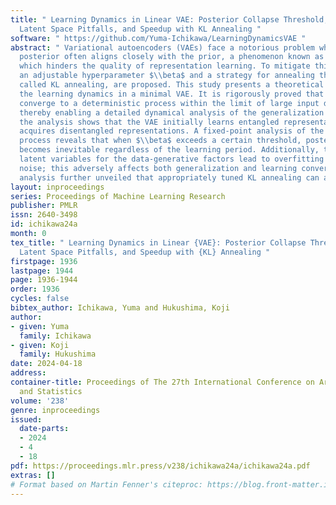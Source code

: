```yaml
---
title: " Learning Dynamics in Linear VAE: Posterior Collapse Threshold, Superfluous
  Latent Space Pitfalls, and Speedup with KL Annealing "
software: " https://github.com/Yuma-Ichikawa/LearningDynamicsVAE "
abstract: " Variational autoencoders (VAEs) face a notorious problem wherein the variational
  posterior often aligns closely with the prior, a phenomenon known as posterior collapse,
  which hinders the quality of representation learning. To mitigate this problem,
  an adjustable hyperparameter $\\beta$ and a strategy for annealing this parameter,
  called KL annealing, are proposed. This study presents a theoretical analysis of
  the learning dynamics in a minimal VAE. It is rigorously proved that the dynamics
  converge to a deterministic process within the limit of large input dimensions,
  thereby enabling a detailed dynamical analysis of the generalization error. Furthermore,
  the analysis shows that the VAE initially learns entangled representations and gradually
  acquires disentangled representations. A fixed-point analysis of the deterministic
  process reveals that when $\\beta$ exceeds a certain threshold, posterior collapse
  becomes inevitable regardless of the learning period. Additionally, the superfluous
  latent variables for the data-generative factors lead to overfitting of the background
  noise; this adversely affects both generalization and learning convergence. The
  analysis further unveiled that appropriately tuned KL annealing can accelerate convergence. "
layout: inproceedings
series: Proceedings of Machine Learning Research
publisher: PMLR
issn: 2640-3498
id: ichikawa24a
month: 0
tex_title: " Learning Dynamics in Linear {VAE}: Posterior Collapse Threshold, Superfluous
  Latent Space Pitfalls, and Speedup with {KL} Annealing "
firstpage: 1936
lastpage: 1944
page: 1936-1944
order: 1936
cycles: false
bibtex_author: Ichikawa, Yuma and Hukushima, Koji
author:
- given: Yuma
  family: Ichikawa
- given: Koji
  family: Hukushima
date: 2024-04-18
address:
container-title: Proceedings of The 27th International Conference on Artificial Intelligence
  and Statistics
volume: '238'
genre: inproceedings
issued:
  date-parts:
  - 2024
  - 4
  - 18
pdf: https://proceedings.mlr.press/v238/ichikawa24a/ichikawa24a.pdf
extras: []
# Format based on Martin Fenner's citeproc: https://blog.front-matter.io/posts/citeproc-yaml-for-bibliographies/
---
```


